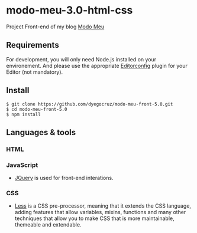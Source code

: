 # modo-meu-3.0-html-css

Project Front-end of my blog [Modo Meu](http://modomeu.com/)

## Requirements

For development, you will only need Node.js installed on your environement.
And please use the appropriate [Editorconfig](http://editorconfig.org/) plugin for your Editor (not mandatory).

## Install

    $ git clone https://github.com/dyegocruz/modo-meu-front-5.0.git
    $ cd modo-meu-front-5.0
    $ npm install

## Languages & tools

### HTML

### JavaScript

- [JQuery](https://jquery.com/) is used for front-end interations.

### CSS

- [Less](http://lesscss.org/) is a CSS pre-processor, meaning that it extends the CSS language, adding features that allow variables, mixins, functions and many other techniques that allow you to make CSS that is more maintainable, themeable and extendable.
